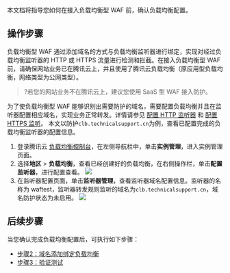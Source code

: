 本文档将指导您如何在接入负载均衡型 WAF 前，确认负载均衡配置。

## 操作步骤
负载均衡型 WAF 通过添加域名的方式与负载均衡监听器进行绑定，实现对经过负载均衡监听器的 HTTP 或 HTTPS 流量进行检测和拦截。在接入负载均衡型 WAF 前，请确保网站业务已在腾讯云上，并且使用了腾讯云负载均衡（原应用型负载均衡，网络类型为公网类型）。
>?若您的网站业务不在腾讯云上，建议您使用 SaaS 型 WAF 接入防护。

为了使负载均衡型 WAF 能够识别出需要防护的域名，需要配置负载均衡并且在监听器配置相应域名，实现业务正常转发。详情请参见 [配置 HTTP 监听器](https://cloud.tencent.com/document/product/214/36384) 和 [配置 HTTPS 监听](https://cloud.tencent.com/document/product/214/36385)。
本文以防护`clb.technicalsupport.cn`为例，查看已配置完成的负载均衡监听器的配置信息。
1. 登录腾讯云 [负载均衡控制台](https://console.cloud.tencent.com/clb)，在左侧导航栏中，单击**实例管理**，进入实例管理页面。
2. 选择**地区** > **负载均衡**，查看已经创建好的负载均衡，在右侧操作栏，单击**配置监听器**，进行配置查看。
![](https://main.qcloudimg.com/raw/0b659850e585b4059a3ccbd378a088e7.png)
3. 在监听器配置页面，单击**监听器管理**，查看监听器域名配置信息。监听器的名称为 waftest，监听器转发规则监听的域名为`clb.technicalsupport.cn`，域名防护状态为未启用。
![](https://qcloudimg.tencent-cloud.cn/raw/a24bc8a847ce4644993a62f2d698e442.png)

## 后续步骤
当您确认完成负载均衡配置后，可执行如下步骤：
- [步骤2：域名添加绑定负载均衡](https://cloud.tencent.com/document/product/627/40766)
- [步骤3：验证测试](https://cloud.tencent.com/document/product/627/65729)
